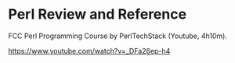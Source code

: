 # Perl Review and Reference

FCC Perl Programming Course by PerlTechStack (Youtube, 4h10m).

<https://www.youtube.com/watch?v=_DFa26ep-h4>
